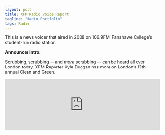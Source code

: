 ```yaml
---
layout: post
title: XFM Radio Voice Report 
tagline: "Radio Portfolio"
tags: Radio
---
```


This is a news voicer that aired in 2008 on 106.9FM, Fanshawe College’s student-run radio station. 

**Announcer intro:**

Scrubbing, scrubbing -- and _more_ scrubbing -- can be heard all over London today. 
XFM Reporter Kyle Duggan has more on London’s 13th annual Clean and Green.

<iframe width="100%" height="166" scrolling="no" frameborder="no" src="https://w.soundcloud.com/player/?url=https%3A//api.soundcloud.com/tracks/118921832&amp;color=ff5500&amp;auto_play=false&amp;hide_related=false&amp;show_comments=true&amp;show_user=true&amp;show_reposts=false"></iframe>
